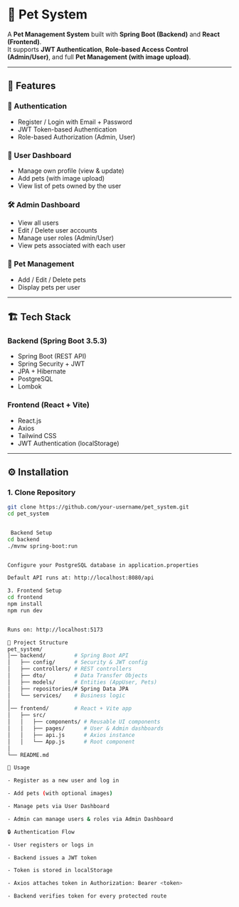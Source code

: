 # 🐾 Pet System

A **Pet Management System** built with **Spring Boot (Backend)** and **React (Frontend)**.  
It supports **JWT Authentication**, **Role-based Access Control (Admin/User)**, and full **Pet Management (with image upload)**.  

---

## 📌 Features

### 🔐 Authentication
- Register / Login with Email + Password
- JWT Token-based Authentication
- Role-based Authorization (Admin, User)

### 👤 User Dashboard
- Manage own profile (view & update)
- Add pets (with image upload)
- View list of pets owned by the user

### 🛠️ Admin Dashboard
- View all users
- Edit / Delete user accounts
- Manage user roles (Admin/User)
- View pets associated with each user

### 🐶 Pet Management
- Add / Edit / Delete pets
- Display pets per user

---

## 🏗️ Tech Stack

### Backend (Spring Boot 3.5.3)
- Spring Boot (REST API)
- Spring Security + JWT
- JPA + Hibernate
- PostgreSQL
- Lombok

### Frontend (React + Vite)
- React.js
- Axios
- Tailwind CSS
- JWT Authentication (localStorage)

---

## ⚙️ Installation

### 1. Clone Repository
```bash
git clone https://github.com/your-username/pet_system.git
cd pet_system


 Backend Setup
cd backend
./mvnw spring-boot:run


Configure your PostgreSQL database in application.properties

Default API runs at: http://localhost:8080/api

3. Frontend Setup
cd frontend
npm install
npm run dev


Runs on: http://localhost:5173

📂 Project Structure
pet_system/
│── backend/         # Spring Boot API
│   ├── config/      # Security & JWT config
│   ├── controllers/ # REST controllers
│   ├── dto/         # Data Transfer Objects
│   ├── models/      # Entities (AppUser, Pets)
│   ├── repositories/# Spring Data JPA
│   └── services/    # Business logic
│
│── frontend/        # React + Vite app
│   ├── src/
│   │   ├── components/ # Reusable UI components
│   │   ├── pages/      # User & Admin dashboards
│   │   ├── api.js      # Axios instance
│   │   └── App.js      # Root component
│
└── README.md

🚀 Usage

- Register as a new user and log in

- Add pets (with optional images)

- Manage pets via User Dashboard

- Admin can manage users & roles via Admin Dashboard

🔒 Authentication Flow

- User registers or logs in

- Backend issues a JWT token

- Token is stored in localStorage

- Axios attaches token in Authorization: Bearer <token>

- Backend verifies token for every protected route

